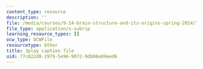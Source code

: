 ```yaml
---
content_type: resource
description: ''
file: /media/courses/9-14-brain-structure-and-its-origins-spring-2014/77c822d829795e9690729db86e09eed6_555142.vtt
file_type: application/x-subrip
learning_resource_types: []
ocw_type: OCWFile
resourcetype: Other
title: 3play caption file
uid: 77c822d8-2979-5e96-9072-9db86e09eed6
---
```

